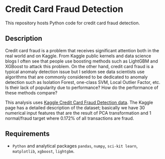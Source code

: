 # Credit Card Fraud Detection #
This repository hosts Python code for credit card fraud detection. 

## Description ##
Credit card fraud is a problem that receives significant attention both in the real world and on Kaggle. From Kaggle public kernels and data science blogs I often see that people use boosting methods such as LightGBM and XGBoost to attack this problem. On the other hand, credit card fraud is a typical anomaly detection issue but I seldom see data scientists use algorithms that are commonly considered to be dedicated to anomaly detection such as Isolation Forest, one-class SVM, Local Outlier Factor, etc. Is their lack of popularity due to performance? How do the performance of these methods compare?

This analysis uses [Kaggle Credit Card Fraud Detection data](https://www.kaggle.com/mlg-ulb/creditcardfraud/ "Kaggle Credit Card Fraud Detection"). The Kaggle page has a detailed description of the dataset; basically we have 30 numerical input features that are the result of PCA transformation and 1 normal/fraud target where 0.172% of all transactions are fraud.

## Requirements ##
* `Python` and analytical packages `pandas`, `numpy`, `sci-kit learn`, `matplotlib`, `xgboost`, `lightgbm`.